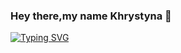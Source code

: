 ### Hey there,my name Khrystyna 👋
[![Typing SVG](https://readme-typing-svg.demolab.com/?lines=I'm+a+Java+Script+developer+from+Ukraine+!+)](https://git.io/typing-svg)
<!--
**ChristabelKindrat/ChristabelKindrat** is a ✨ _special_ ✨ repository because its `README.md` (this file) appears on your GitHub profile.

Here are some ideas to get you started:

- 🔭 I’m currently working on ...
- 🌱 I’m currently learning ...
- 👯 I’m looking to collaborate on ...
- 🤔 I’m looking for help with ...
- 💬 Ask me about ...
- 📫 How to reach me: ...
- 😄 Pronouns: ...
- ⚡ Fun fact: ...
-->
